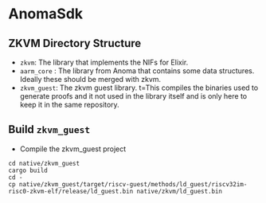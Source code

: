 # AnomaSdk


## ZKVM Directory Structure

 - `zkvm`: The library that implements the NIFs for Elixir.
 - `aarm_core` : The library from Anoma that contains some data structures. Ideally these should be merged with zkvm.
 - `zkvm_guest`: The zkvm guest library. t=This compiles the binaries used to generate proofs and it not used in the library itself and is only here to keep it in the same repository.


## Build `zkvm_guest`

 - Compile the zkvm_guest project

```shell
cd native/zkvm_guest
cargo build
cd -
cp native/zkvm_guest/target/riscv-guest/methods/ld_guest/riscv32im-risc0-zkvm-elf/release/ld_guest.bin native/zkvm/ld_guest.bin
```